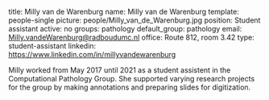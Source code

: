 title: Milly van de Warenburg
name: Milly van de Warenburg
template: people-single
picture: people/Milly_van_de_Warenburg.jpg
position: Student assistant
active: no
groups: pathology
default_group: pathology
email: Milly.vandeWarenburg@radboudumc.nl
office: Route 812, room 3.42
type: student-assistant
linkedin: https://www.linkedin.com/in/millyvandewarenburg

Milly worked from May 2017 until 2021 as a student assistent in the Computational Pathology Group. She supported varying research projects for the group by making annotations and preparing slides for digitization. 
